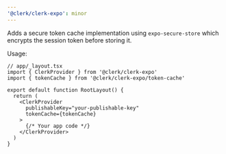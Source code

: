 ```yaml
---
'@clerk/clerk-expo': minor
---
```


Adds a secure token cache implementation using `expo-secure-store` which encrypts the session token before storing it.

Usage:

```tsx
// app/_layout.tsx
import { ClerkProvider } from '@clerk/clerk-expo'
import { tokenCache } from '@clerk/clerk-expo/token-cache'

export default function RootLayout() {
  return (
    <ClerkProvider 
      publishableKey="your-publishable-key" 
      tokenCache={tokenCache}
    >
      {/* Your app code */}
    </ClerkProvider>
  )
}
```
